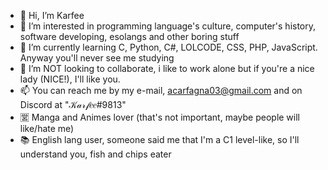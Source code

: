 - 👋 Hi, I’m Karfee
- 👀 I’m interested in programming language's culture, computer's history, software developing, esolangs and other boring stuff
- 🌱 I’m currently learning C, Python, C#, LOLCODE, CSS, PHP, JavaScript. Anyway you'll never see me studying
- 💞️ I’m NOT looking to collaborate, i like to work alone but if you're a nice lady (NICE!), I'll like you.
- 📫 You can reach me by my e-mail, acarfagna03@gmail.com and on Discord at "𝒦𝒶𝓇𝒻𝑒𝑒#9813"
- 🈺 Manga and Animes lover (that's not important, maybe people will like/hate me)
- 📚 English lang user, someone said me that I'm a C1 level-like, so I'll understand you, fish and chips eater
